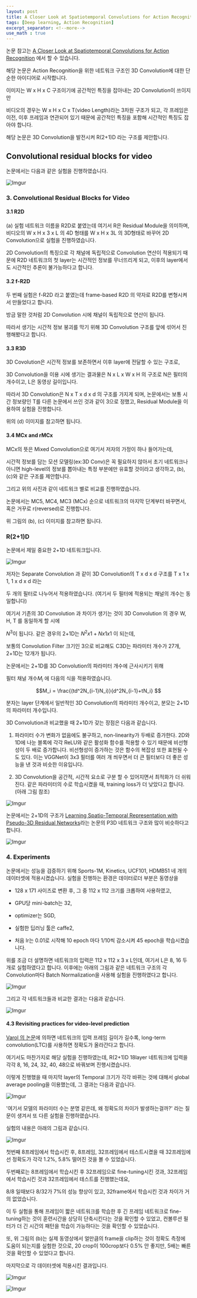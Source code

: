 ```yaml
---
layout: post
title: A Closer Look at Spatiotemporal Convolutions for Action Recognition
tags: [Deep learning, Action Recognition]
excerpt_separator: <!--more-->
use_math : true
---
```


논문 참고는 [A Closer Look at Spatiotemporal Convolutions for Action Recognition](https://arxiv.org/pdf/1711.11248.pdf) 에서 할 수 있습니다.

해당 논문은 Action Recognition을 위한 네트워크 구조인 3D Convolution에 대한 단순한 아이디어로 시작합니다.

이미지는 W x H x C 구조이기에 공간적인 특징을 잡아내는 2D Convolution이 쓰이지만

비디오의 경우는 W x H x C x T(video Length)라는 3차원 구조가 되고, 각 프레임은 이전, 이후 프레임과 연관되어 있기 때문에 공간적인 특징을 포함해 시간적인 특징도 잡아야 합니다.

해당 논문은 3D Convolution을 발전시켜 R(2+1)D 라는 구조를 제안합니다.

## Convolutional residual blocks for video

논문에서는 다음과 같은 실험을 진행하였습니다.

![Imgur](https://imgur.com/oEjXnFr.png)

### 3. Convolutional Residual Blocks for Video

#### 3.1 R2D

(a) 실험 네트워크 이름을 R2D로 붙였는데 여기서 R은 Residual Module을 의미하며, 비디오의 W x H x 3 x L 의 4D 형태를 W x H x 3L 의 3D형태로 바꾸어 2D Convolution으로 실험을 진행하였습니다.

2D Convolution의 특징으로 각 채널에 독립적으로 Convolution 연산이 적용되기 때문에 R2D 네트워크의 첫 layer는 시간적인 정보를 무너뜨리게 되고, 이후의 layer에서도 시간적인 추론이 불가능하다고 합니다.

#### 3.2 f-R2D

두 번째 실험은 f-R2D 라고 붙였는데 frame-based R2D 의 약자로 R2D를 변형시켜서 만들었다고 합니다.

방금 말한 것처럼 2D Convolution 시에 채널이 독립적으로 연산이 됩니다.

따라서 생기는 시간적 정보 붕괴를 막기 위해 3D Convolution 구조를 앞에 섞어서 진행해봤다고 합니다.

#### 3.3 R3D

3D Covolution은 시간적 정보를 보존하면서 이후 layer에 전달할 수 있는 구조로,

3D Convolution을 이용 시에 생기는 결과물은 N x L x W x H 의 구조로 N은 필터의 개수이고, L은 동영상 길이입니다.

따라서 3D Convolution은 N x T x d x d 의 구조를 가지게 되며, 논문에서는 보통 시간 정보량인 T를 다른 논문에서 쓰인 것과 같이 3으로 정했고, Residual Module을 이용하여 실험을 진행합니다.

위의 (d) 이미지를 참고하면 됩니다.

#### 3.4 MCx and rMCx

MCx의 뜻은 Mixed Convolution으로 여기서 저자의 가정이 하나 들어가는데,

시간적 정보를 담는 모션 모델링(ex:3D Conv)은 꼭 필요하지 않아서 초기 네트워크나 아니면 high-level의 정보를 뽑아내는 특정 부분에만 유효할 것이라고 생각하고, (b), (c)와 같은 구조를 제안합니다.

그리고 위의 사진과 같이 네트워크 별로 비교를 진행하였습니다.

논문에서는 MC5, MC4, MC3 (MCx) 순으로 네트워크의 마지막 단계부터 바꾸면서, 혹은 거꾸로 r(reversed)로 진행합니다.

위 그림의 (b), (c) 이미지를 참고하면 됩니다.

### R(2+1)D

논문에서 제일 중요한 2+1D 네트워크입니다.

![Imgur](https://imgur.com/3SOCv5b.png)

저자는 Separate Convolution 과 같이 3D Convolution의 T x d x d 구조를 T x 1 x 1, 1 x d x d 라는

두 개의 필터로 나누어서 적용하였습니다. (여기서 두 필터에 적용되는 채널의 개수는 동일합니다)

여기서 기존의 3D Convolution 과 차이가 생기는 것이 3D Convolution 의 경우 W, H, T 를 동일하게 할 시에

$N^3$이 됩니다. 같은 경우의 2+1D는 $N^2 x 1 + N x 1 x 1$ 이 되는데,

보통의 Convolution Filter 크기인 3으로 비교해도 C3D는 파라미터 개수가 27개, 2+1D는 12개가 됩니다.

논문에서는 2+1D를 3D Convolution의 파라미터 개수에 근사시키기 위해

필터 채널 개수$M_i$ 에 다음의 식을 적용하였습니다.

$$M_i =  \frac{(td^2N_{i-1}N_i)}{d^2N_{i-1}+tN_i} $$

분자는 layer 단계에서 일반적인 3D Convolution의 파라미터 개수이고, 분모는 2+1D의 파라미터 개수입니다.

3D Convolution과 비교했을 때 2+1D가 갖는 장점은 다음과 같습니다.

1. 파라미터 수가 변화가 없음에도 불구하고, non-linearity가 두배로 증가한다. 2D와 1D에 나눈 블록에 각각 ReLU와 같은 활성화 함수를 적용할 수 있기 때문에 비선형성이 두 배로 증가합니다. 비선형성이 증가하는 것은 함수의 복잡성 또한 표현될 수도 있다. 이는 VGGNet이 3x3 필터를 여러 개 씌우면서 더 큰 필터보다 더 좋은 성능을 낸 것과 비슷한 이유입니다.

2. 3D Convolution을 공간적, 시간적 요소로 구분 할 수 있어지면서 최적화가 더 쉬워진다. 같은 파라미터의 수로 학습시켰을 때, training loss가 더 낮았다고 합니다. (아래 그림 참조)

![Imgur](https://imgur.com/khkN3HR.png)

논문에서는 2+1D의 구조가 [Learning Spatio-Temporal Representation with Pseudo-3D Residual Networks](http://openaccess.thecvf.com/content_ICCV_2017/papers/Qiu_Learning_Spatio-Temporal_Representation_ICCV_2017_paper.pdf)라는 논문의 P3D 네트워크 구조와 많이 비슷하다고 합니다.

![Imgur](https://imgur.com/jgctYzm.png)

### 4. Experiments

논문에서는 성능을 검증하기 위해 Sports-1M, Kinetics, UCF101, HDMB51 네 개의 데이터셋에 적용시켰습니다.
실험을 진행하는 환경은 데이터로더 부분은 동영상을

* 128 x 171 사이즈로 변환 후, 그 중 112 x 112 크기를 크롭하여 사용하였고,

* GPU당 mini-batch는 32,

* optimizer는 SGD,

* 실험한 딥러닝 툴은 caffe2,

* 처음 lr는 0.01로 시작해 10 epoch 마다 1/10씩 감소시켜 45 epoch을 학습시켰습니다.

위를 조금 더 설명하면 네트워크의 입력은 112 x 112 x 3 x L인데, 여기서 L은 8, 16 두개로 실험하였다고 합니다.
이후에는 아래의 그림과 같은 네트워크 구조의 각 Convolution마다 Batch Normalization을 사용해 실험을 진행하였다고 합니다.

![Imgur](https://imgur.com/KlPOomK.png)

그리고 각 네트워크들과 비교한 결과는 다음과 같습니다.

![Imgur](https://imgur.com/AwhYiBs.png)

#### 4.3 Revisiting practices for video-level prediction

[Varol 의 논문](https://arxiv.org/pdf/1604.04494.pdf)에 의하면 네트워크의 입력 프레임 길이가 길수록, long-term convolution(LTC)를 사용하면 정확도가 올라간다고 합니다.

여기서도 마찬가지로 해당 실험을 진행하였는데, R(2+1)D 18layer 네트워크에 입력을 각각 8, 16, 24, 32, 40, 48으로 바꿔보며 진행시켰습니다.

이렇게 진행했을 때 마지막 layer의 Temporal 크기가 각각 바뀌는 것에 대해서 global average pooling을 이용했는데, 그 결과는 다음과 같습니다.

![Imgur](https://imgur.com/wURPwBG.png)

'여기서 모델의 파라미터 수는 분명 같은데, 왜 정확도의 차이가 발생하는걸까?' 라는 질문이 생겨서 또 다른 실험을 진행하였습니다.

실험의 내용은 아래의 그림과 같습니다.

![Imgur](https://imgur.com/xPligH6.png)

첫번째 8프레임에서 학습시킨 후, 8프레임, 32프레임에서 테스트시켰을 때 32프레임에선 정확도가 각각 1.2%, 5.8% 떨어진 것을 볼 수 있었습니다.

두번째로는 8프레임에서 학습시킨 후 32프레임으로 fine-tuning시킨 것과, 32프레임에서 학습시킨 것과 32프레임에서 테스트를 진행했는데요,

8/8 일때보다 8/32가 7%의 성능 향상이 있고, 32frame에서 학습시킨 것과 차이가 거의 없었습니다.

이 두 실험을 통해 프레임이 짧은 네트워크를 학습한 후 긴 프레임 네트워크로 fine-tuning하는 것이 훈련시간을 상당히 단축시킨다는 것을 확인할 수 있었고, 컨볼루션 필터가 더 긴 시간의 패턴을 학습이 가능하다는 것을 확인할 수 있었습니다.

또, 위 그림의 (b)는 실제 동영상에서 얼만큼의 frame을 clip하는 것이 정확도 측정에 도움이 되는지를 실험한 것으로, 20 crop이 100crop보다 0.5% 안 좋지만, 5배는 빠른 것을 확인할 수 있었다고 합니다.

마지막으로 각 데이터셋에 적용시킨 결과입니다.

![Imgur](https://imgur.com/CmniE8h.png)

![Imgur](https://imgur.com/De8j220.png)
